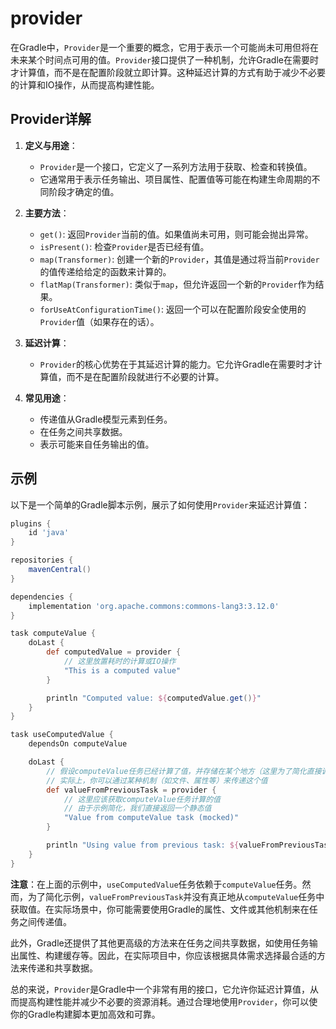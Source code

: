 # provider

在Gradle中，`Provider`是一个重要的概念，它用于表示一个可能尚未可用但将在未来某个时间点可用的值。`Provider`接口提供了一种机制，允许Gradle在需要时才计算值，而不是在配置阶段就立即计算。这种延迟计算的方式有助于减少不必要的计算和IO操作，从而提高构建性能。

## Provider详解

1. **定义与用途**：
   - `Provider`是一个接口，它定义了一系列方法用于获取、检查和转换值。
   - 它通常用于表示任务输出、项目属性、配置值等可能在构建生命周期的不同阶段才确定的值。

2. **主要方法**：
   - `get()`: 返回`Provider`当前的值。如果值尚未可用，则可能会抛出异常。
   - `isPresent()`: 检查`Provider`是否已经有值。
   - `map(Transformer)`: 创建一个新的`Provider`，其值是通过将当前`Provider`的值传递给给定的函数来计算的。
   - `flatMap(Transformer)`: 类似于`map`，但允许返回一个新的`Provider`作为结果。
   - `forUseAtConfigurationTime()`: 返回一个可以在配置阶段安全使用的`Provider`值（如果存在的话）。

3. **延迟计算**：
   - `Provider`的核心优势在于其延迟计算的能力。它允许Gradle在需要时才计算值，而不是在配置阶段就进行不必要的计算。

4. **常见用途**：
   - 传递值从Gradle模型元素到任务。
   - 在任务之间共享数据。
   - 表示可能来自任务输出的值。

## 示例

以下是一个简单的Gradle脚本示例，展示了如何使用`Provider`来延迟计算值：

```groovy
plugins {
    id 'java'
}

repositories {
    mavenCentral()
}

dependencies {
    implementation 'org.apache.commons:commons-lang3:3.12.0'
}

task computeValue {
    doLast {
        def computedValue = provider {
            // 这里放置耗时的计算或IO操作
            "This is a computed value"
        }

        println "Computed value: ${computedValue.get()}"
    }
}

task useComputedValue {
    dependsOn computeValue

    doLast {
        // 假设computeValue任务已经计算了值，并存储在某个地方（这里为了简化直接调用）
        // 实际上，你可以通过某种机制（如文件、属性等）来传递这个值
        def valueFromPreviousTask = provider {
            // 这里应该获取computeValue任务计算的值
            // 由于示例简化，我们直接返回一个静态值
            "Value from computeValue task (mocked)"
        }

        println "Using value from previous task: ${valueFromPreviousTask.get()}"
    }
}
```

**注意**：在上面的示例中，`useComputedValue`任务依赖于`computeValue`任务。然而，为了简化示例，`valueFromPreviousTask`并没有真正地从`computeValue`任务中获取值。在实际场景中，你可能需要使用Gradle的属性、文件或其他机制来在任务之间传递值。

此外，Gradle还提供了其他更高级的方法来在任务之间共享数据，如使用任务输出属性、构建缓存等。因此，在实际项目中，你应该根据具体需求选择最合适的方法来传递和共享数据。

总的来说，`Provider`是Gradle中一个非常有用的接口，它允许你延迟计算值，从而提高构建性能并减少不必要的资源消耗。通过合理地使用`Provider`，你可以使你的Gradle构建脚本更加高效和可靠。
